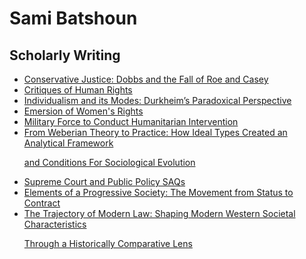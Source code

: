 <!DOCTYPE html>
<html lang="en">
<body>
    <h1>Sami Batshoun</h1>
    <h2>Scholarly Writing</h2>
    <ul class="writing-list">
        <li><a href="https://drive.google.com/file/d/1gk2PBWFpgVE0hCZM5t5RwrZ768TkZjB-/view?usp=drive_link" target="_blank">Conservative Justice: Dobbs and the Fall of Roe and Casey</a></li>
        <li><a href="https://drive.google.com/file/d/1aeu5Au37kfyXkwHFVheVRSYYj0HQA9i7/view?usp=drive_link" target="_blank">Critiques of Human Rights</a></li>
        <li><a href="https://drive.google.com/file/d/1vcX3vG5sx9vW3czVcMXGWfcWKvQ9cTlp/view?usp=drive_link" target="_blank">Individualism and its Modes: Durkheim’s Paradoxical Perspective</a></li>
        <li><a href="https://drive.google.com/file/d/1drlL57AQqY2Nl6EzljxTlGany9U2soyW/view?usp=drive_link" target="_blank">Emersion of Women's Rights</a></li>
        <li><a href="https://drive.google.com/file/d/1ayNMpEoWiTl8YCx_7LRcr6cROVehY_r2/view?usp=drive_link" target="_blank">Military Force to Conduct Humanitarian Intervention</a></li>
        <li><a href="https://drive.google.com/file/d/1fERe5vf3VT3GLgOTyiYCyJgs-LLUTgs1/view?usp=drive_link" target="_blank">From Weberian Theory to Practice: How Ideal Types Created an Analytical Framework

and Conditions For Sociological Evolution</a></li>
        <li><a href="https://drive.google.com/file/d/1Adu6AE-RorLXb2Bg0OKecke5c_4FKAn9/view?usp=drive_link" target="_blank">Supreme Court and Public Policy SAQs</a></li>
        <li><a href="https://drive.google.com/file/d/1LnA8fbmRRPX9oDD_Us4ILZ0OQxgrcPyp/view?usp=drive_link" target="_blank">Elements of a Progressive Society: The Movement from Status to Contract</a></li>
        <li><a href="https://drive.google.com/file/d/1obyEGTsgtqq-TYRd7EKEeQMD-ToGOVQA/view?usp=drive_link" target="_blank">The Trajectory of Modern Law: Shaping Modern Western Societal Characteristics

Through a Historically Comparative Lens</a></li>
    </ul>
</body>
</html>
